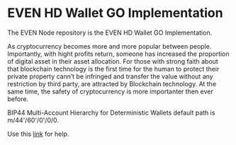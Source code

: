# EVEN HD Wallet GO Implementation

The EVEN Node repository is the EVEN HD Wallet GO Implementation.

As cryptocurrency becomes more and more popular between people. Importantly, with hight profits return, someone has increased the proportion of digital asset in their asset allocation. For those with strong faith about that blockchain technology is the first time for the human to protect their private property cann’t be infringed and transfer the value without any restriction by third party, are attracted by Blockchain technology. At the same time, the safety of cryptocurrency is more importanter then ever before.

BIP44 Multi-Account Hierarchy for Deterministic Wallets default path is m/44'/60'/0'/0/0.

Use this [link](https://medium.com/@idhww/making-your-own-safety-cold-ethereum-hd-wallet-using-golang-b6f34b359c8f) for help.


